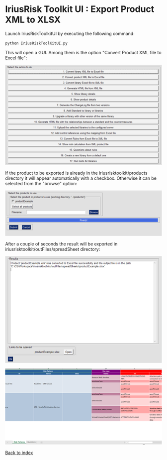 IriusRisk Toolkit UI : Export Product XML to XLSX
================================================================    

Launch IriusRiskToolkitUI by executing the following command:    

``` 
python IriusRiskToolKitUI.py
```    

This will open a GUI. Among them is the option "Convert Product XML file to
Excel file":

![](attachments/menu.png)

If the product to be exported is already in the
iriusrisktoolkit/products directory it will appear automatically with a
checkbox. Otherwise it can be selected from the "browse" option:

![](attachments/exportProductXMLToXLSX/export1.png)

After a couple of seconds the result will be exported in
iriusrisktoolkit/outFiles/spreadSheet directory:

![](attachments/exportProductXMLToXLSX/export2.png)

![](attachments/exportProductXMLToXLSX/export3.png)    

[Back to index](Readme.md)